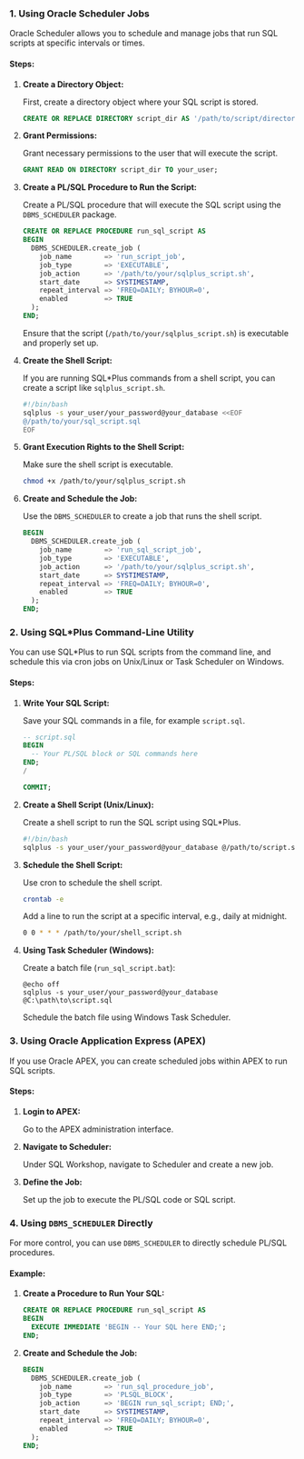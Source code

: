 ### 1. **Using Oracle Scheduler Jobs**

Oracle Scheduler allows you to schedule and manage jobs that run SQL scripts at specific intervals or times.

#### Steps:

1. **Create a Directory Object:**

   First, create a directory object where your SQL script is stored.

   ```sql
   CREATE OR REPLACE DIRECTORY script_dir AS '/path/to/script/directory';
   ```

2. **Grant Permissions:**

   Grant necessary permissions to the user that will execute the script.

   ```sql
   GRANT READ ON DIRECTORY script_dir TO your_user;
   ```

3. **Create a PL/SQL Procedure to Run the Script:**

   Create a PL/SQL procedure that will execute the SQL script using the `DBMS_SCHEDULER` package.

   ```sql
   CREATE OR REPLACE PROCEDURE run_sql_script AS
   BEGIN
     DBMS_SCHEDULER.create_job (
       job_name        => 'run_script_job',
       job_type        => 'EXECUTABLE',
       job_action      => '/path/to/your/sqlplus_script.sh',
       start_date      => SYSTIMESTAMP,
       repeat_interval => 'FREQ=DAILY; BYHOUR=0',
       enabled         => TRUE
     );
   END;
   ```

   Ensure that the script (`/path/to/your/sqlplus_script.sh`) is executable and properly set up.

4. **Create the Shell Script:**

   If you are running SQL*Plus commands from a shell script, you can create a script like `sqlplus_script.sh`.

   ```bash
   #!/bin/bash
   sqlplus -s your_user/your_password@your_database <<EOF
   @/path/to/your/sql_script.sql
   EOF
   ```

5. **Grant Execution Rights to the Shell Script:**

   Make sure the shell script is executable.

   ```bash
   chmod +x /path/to/your/sqlplus_script.sh
   ```

6. **Create and Schedule the Job:**

   Use the `DBMS_SCHEDULER` to create a job that runs the shell script.

   ```sql
   BEGIN
     DBMS_SCHEDULER.create_job (
       job_name        => 'run_sql_script_job',
       job_type        => 'EXECUTABLE',
       job_action      => '/path/to/your/sqlplus_script.sh',
       start_date      => SYSTIMESTAMP,
       repeat_interval => 'FREQ=DAILY; BYHOUR=0',
       enabled         => TRUE
     );
   END;
   ```

### 2. **Using SQL*Plus Command-Line Utility**

You can use SQL*Plus to run SQL scripts from the command line, and schedule this via cron jobs on Unix/Linux or Task Scheduler on Windows.

#### Steps:

1. **Write Your SQL Script:**

   Save your SQL commands in a file, for example `script.sql`.

   ```sql
   -- script.sql
   BEGIN
     -- Your PL/SQL block or SQL commands here
   END;
   /

   COMMIT;
   ```

2. **Create a Shell Script (Unix/Linux):**

   Create a shell script to run the SQL script using SQL*Plus.

   ```bash
   #!/bin/bash
   sqlplus -s your_user/your_password@your_database @/path/to/script.sql
   ```

3. **Schedule the Shell Script:**

   Use cron to schedule the shell script.

   ```bash
   crontab -e
   ```

   Add a line to run the script at a specific interval, e.g., daily at midnight.

   ```bash
   0 0 * * * /path/to/your/shell_script.sh
   ```

4. **Using Task Scheduler (Windows):**

   Create a batch file (`run_sql_script.bat`):

   ```batch
   @echo off
   sqlplus -s your_user/your_password@your_database @C:\path\to\script.sql
   ```

   Schedule the batch file using Windows Task Scheduler.

### 3. **Using Oracle Application Express (APEX)**

If you use Oracle APEX, you can create scheduled jobs within APEX to run SQL scripts.

#### Steps:

1. **Login to APEX:**

   Go to the APEX administration interface.

2. **Navigate to Scheduler:**

   Under SQL Workshop, navigate to Scheduler and create a new job.

3. **Define the Job:**

   Set up the job to execute the PL/SQL code or SQL script.

### 4. **Using `DBMS_SCHEDULER` Directly**

For more control, you can use `DBMS_SCHEDULER` to directly schedule PL/SQL procedures.

#### Example:

1. **Create a Procedure to Run Your SQL:**

   ```sql
   CREATE OR REPLACE PROCEDURE run_sql_script AS
   BEGIN
     EXECUTE IMMEDIATE 'BEGIN -- Your SQL here END;';
   END;
   ```

2. **Create and Schedule the Job:**

   ```sql
   BEGIN
     DBMS_SCHEDULER.create_job (
       job_name        => 'run_sql_procedure_job',
       job_type        => 'PLSQL_BLOCK',
       job_action      => 'BEGIN run_sql_script; END;',
       start_date      => SYSTIMESTAMP,
       repeat_interval => 'FREQ=DAILY; BYHOUR=0',
       enabled         => TRUE
     );
   END;
   ```
